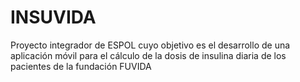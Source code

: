 # INSUVIDA
Proyecto integrador de ESPOL cuyo objetivo es el desarrollo de una aplicación móvil para el cálculo de la dosis de insulina diaria de los pacientes de la fundación FUVIDA
